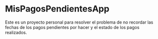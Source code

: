 # MisPagosPendientesApp
Este es un proyecto personal para resolver el problema de no recordar las fechas de los pagos pendientes por hacer y el estado de los pagos realizados.

